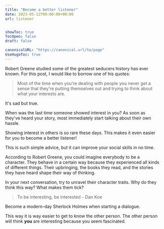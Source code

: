 ```yaml
---
title: "Become a better listener"
date: 2023-05-12T00:00:00+00:00
url: listener


showToc: true
TocOpen: false
draft: false

canonicalURL: "https://canonical.url/to/page"
UseHugoToc: true
---
```


Robert Greene studied some of the greatest seducers history has ever known. For this post, I would like to borrow one of his quotes: 

> Most of the time when you're dealing with people you never get a sense that they're putting themselves out and trying to think about what your interests are.

It's sad but true. 

When was the last time someone showed interest in you? As soon as they've heard your story, most immediately start talking about their own hassle. 

Showing interest in others is so rare these days. This makes it even easier for you to become a better listener! 

This is such simple advice, but it can improve your social skills in no time. 

According to Robert Greene, you could imagine everybody to be a character. They behave in a certain way because they experienced all kinds of different things. Their upbringing, the books they read, and the stories they have heard shape their way of thinking.

In your next conversation, try to unravel their character traits. Why do they think this way? What makes them tick?  

> To be interesting, be interested - Dan Koe

Become a modern-day Sherlock Holmes when starting a dialogue. 

This way it is way easier to get to know the other person. The other person will think **you** are interesting because you seem fascinated. 